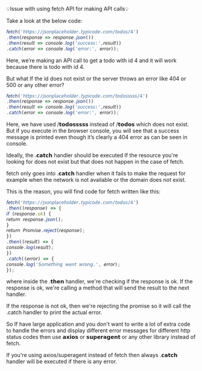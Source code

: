 💡Issue with using fetch API for making API calls💡

Take a look at the below code:

```js
𝘧𝘦𝘵𝘤𝘩('𝘩𝘵𝘵𝘱𝘴://𝘫𝘴𝘰𝘯𝘱𝘭𝘢𝘤𝘦𝘩𝘰𝘭𝘥𝘦𝘳.𝘵𝘺𝘱𝘪𝘤𝘰𝘥𝘦.𝘤𝘰𝘮/𝘵𝘰𝘥𝘰𝘴/𝟦')
.𝘵𝘩𝘦𝘯(𝘳𝘦𝘴𝘱𝘰𝘯𝘴𝘦 => 𝘳𝘦𝘴𝘱𝘰𝘯𝘴𝘦.𝘫𝘴𝘰𝘯())
.𝘵𝘩𝘦𝘯(𝘳𝘦𝘴𝘶𝘭𝘵 => 𝘤𝘰𝘯𝘴𝘰𝘭𝘦.𝘭𝘰𝘨('𝘴𝘶𝘤𝘤𝘦𝘴𝘴:',𝘳𝘦𝘴𝘶𝘭𝘵))
.𝘤𝘢𝘵𝘤𝘩(𝘦𝘳𝘳𝘰𝘳 => 𝘤𝘰𝘯𝘴𝘰𝘭𝘦.𝘭𝘰𝘨('𝘦𝘳𝘳𝘰𝘳:', 𝘦𝘳𝘳𝘰𝘳));
```

Here, we’re making an API call to get a todo with id 4 and it will work because there is todo with id 4.

But what If the id does not exist or the server throws an error like 404 or 500 or any other error?

```js
𝘧𝘦𝘵𝘤𝘩('𝘩𝘵𝘵𝘱𝘴://𝘫𝘴𝘰𝘯𝘱𝘭𝘢𝘤𝘦𝘩𝘰𝘭𝘥𝘦𝘳.𝘵𝘺𝘱𝘪𝘤𝘰𝘥𝘦.𝘤𝘰𝘮/𝘵𝘰𝘥𝘰𝘴𝘴𝘴𝘴𝘴/𝟦')
.𝘵𝘩𝘦𝘯(𝘳𝘦𝘴𝘱𝘰𝘯𝘴𝘦 => 𝘳𝘦𝘴𝘱𝘰𝘯𝘴𝘦.𝘫𝘴𝘰𝘯())
.𝘵𝘩𝘦𝘯(𝘳𝘦𝘴𝘶𝘭𝘵 => 𝘤𝘰𝘯𝘴𝘰𝘭𝘦.𝘭𝘰𝘨('𝘴𝘶𝘤𝘤𝘦𝘴𝘴:',𝘳𝘦𝘴𝘶𝘭𝘵))
.𝘤𝘢𝘵𝘤𝘩(𝘦𝘳𝘳𝘰𝘳 => 𝘤𝘰𝘯𝘴𝘰𝘭𝘦.𝘭𝘰𝘨('𝘦𝘳𝘳𝘰𝘳:', 𝘦𝘳𝘳𝘰𝘳));
```

Here, we have used /𝘁𝗼𝗱𝗼𝘀𝘀𝘀𝘀𝘀 instead of /𝘁𝗼𝗱𝗼𝘀 which does not exist. But if you execute in the browser console, you will see that a success message is printed even though it’s clearly a 404 error as can be seen in console.

Ideally, the .𝗰𝗮𝘁𝗰𝗵 handler should be executed If the resource you're looking for does not exist but that does not happen in the case of fetch.

fetch only goes into .𝗰𝗮𝘁𝗰𝗵 handler when it fails to make the request for example when the network is not available or the domain does not exist.

This is the reason, you will find code for fetch written like this:

```js
𝘧𝘦𝘵𝘤𝘩('𝘩𝘵𝘵𝘱𝘴://𝘫𝘴𝘰𝘯𝘱𝘭𝘢𝘤𝘦𝘩𝘰𝘭𝘥𝘦𝘳.𝘵𝘺𝘱𝘪𝘤𝘰𝘥𝘦.𝘤𝘰𝘮/𝘵𝘰𝘥𝘰𝘴/𝟦')
.𝘵𝘩𝘦𝘯((𝘳𝘦𝘴𝘱𝘰𝘯𝘴𝘦) => {
𝘪𝘧 (𝘳𝘦𝘴𝘱𝘰𝘯𝘴𝘦.𝘰𝘬) {
𝘳𝘦𝘵𝘶𝘳𝘯 𝘳𝘦𝘴𝘱𝘰𝘯𝘴𝘦.𝘫𝘴𝘰𝘯();
}
𝘳𝘦𝘵𝘶𝘳𝘯 𝘗𝘳𝘰𝘮𝘪𝘴𝘦.𝘳𝘦𝘫𝘦𝘤𝘵(𝘳𝘦𝘴𝘱𝘰𝘯𝘴𝘦);
})
.𝘵𝘩𝘦𝘯((𝘳𝘦𝘴𝘶𝘭𝘵) => {
𝘤𝘰𝘯𝘴𝘰𝘭𝘦.𝘭𝘰𝘨(𝘳𝘦𝘴𝘶𝘭𝘵);
})
.𝘤𝘢𝘵𝘤𝘩((𝘦𝘳𝘳𝘰𝘳) => {
𝘤𝘰𝘯𝘴𝘰𝘭𝘦.𝘭𝘰𝘨('𝘚𝘰𝘮𝘦𝘵𝘩𝘪𝘯𝘨 𝘸𝘦𝘯𝘵 𝘸𝘳𝘰𝘯𝘨.', 𝘦𝘳𝘳𝘰𝘳);
});
```

where inside the .𝘁𝗵𝗲𝗻 handler, we're checking if the response is ok. If the response is ok, we're calling a method that will send the result to the next handler.

If the response is not ok, then we're rejecting the promise so it will call the .catch handler to print the actual error.

So If have large application and you don't want to write a lot of extra code to handle the errors and display different error messages for different http status codes then use 𝗮𝘅𝗶𝗼𝘀 or 𝘀𝘂𝗽𝗲𝗿𝗮𝗴𝗲𝗻𝘁 or any other library instead of fetch.

If you're using axios/superagent instead of fetch then always .𝗰𝗮𝘁𝗰𝗵 handler will be executed if there is any error.